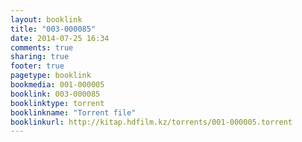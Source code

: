 ```yaml
---
layout: booklink
title: "003-000085"
date: 2014-07-25 16:34
comments: true
sharing: true
footer: true
pagetype: booklink 
bookmedia: 001-000005
booklink: 003-000085
booklinktype: torrent
booklinkname: "Torrent file"
booklinkurl: http://kitap.hdfilm.kz/torrents/001-000005.torrent
---
```

